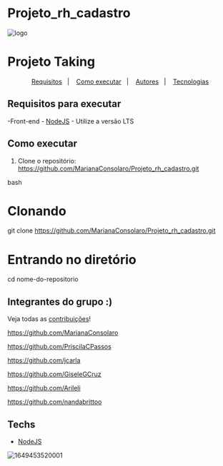 # Projeto_rh_cadastro

![logo](https://user-images.githubusercontent.com/104404136/234568173-e2c477bc-d89b-4869-b035-53cfcb9d9479.png) 


# Projeto Taking 

<p align="center">
  <a href="#requisitos-para-executar">Requisitos</a>&nbsp;&nbsp;&nbsp;|&nbsp;&nbsp;&nbsp;
  <a href="#como-executar">Como executar</a>&nbsp;&nbsp;&nbsp;|&nbsp;&nbsp;&nbsp;
  <a href="#autores">Autores</a>&nbsp;&nbsp;&nbsp;|&nbsp;&nbsp;&nbsp;
  <a href="#techs">Tecnologias</a>
</p>


## Requisitos para executar

-Front-end 
    -   [NodeJS](https://nodejs.org/en/download/) - Utilize a versão LTS

## Como executar

1. Clone o repositório: https://github.com/MarianaConsolaro/Projeto_rh_cadastro.git

bash
# Clonando
git clone https://github.com/MarianaConsolaro/Projeto_rh_cadastro.git

# Entrando no diretório
cd nome-do-repositorio



## Integrantes do grupo :)
Veja todas as [contribuições](https://github.com/gusgalote/beacademy-devstart-ametista/graphs/contributors)!

https://github.com/MarianaConsolaro

https://github.com/PriscilaCPassos

https://github.com/jcarla

https://github.com/GiseleGCruz

https://github.com/Arileli

https://github.com/nandabrittoo

## Techs

-   [NodeJS](https://nodejs.org/)



![1649453520001](https://user-images.githubusercontent.com/104404136/234568270-3ba00698-3cfb-4e9e-8f41-2a766273a483.jpeg)
